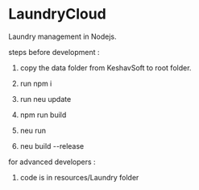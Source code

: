 # LaundryCloud
Laundry management in Nodejs.

steps before development : 

1.  copy the data folder from KeshavSoft to root folder.

2.  run npm i

3.  run neu update

4.  npm run build

5.  neu run

6.  neu build --release

for advanced developers :

1.  code is in resources/Laundry folder
